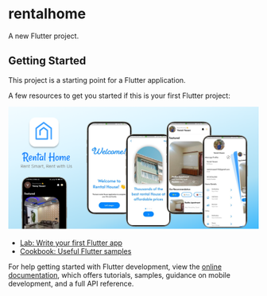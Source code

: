 # rentalhome

A new Flutter project.

## Getting Started

This project is a starting point for a Flutter application.

A few resources to get you started if this is your first Flutter project:



![screenshot20240408.png](snapshots%2Fscreenshot20240408.png)

- [Lab: Write your first Flutter app](https://docs.flutter.dev/get-started/codelab)
- [Cookbook: Useful Flutter samples](https://docs.flutter.dev/cookbook)

For help getting started with Flutter development, view the
[online documentation](https://docs.flutter.dev/), which offers tutorials,
samples, guidance on mobile development, and a full API reference.
